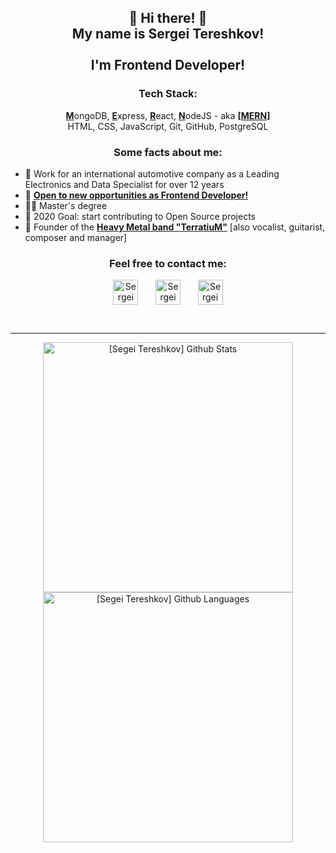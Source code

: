 <h2 align="center"> 👋 Hi there! 👋 
<br/>
My name is Sergei Tereshkov!
<br/>
<br/>
I'm Frontend Developer!</h2>

<h3 align="center">Tech Stack:</h3>

<p align="center">
<b><ins>M</ins></b>ongoDB, <b><ins>E</ins></b>xpress, <b><ins>R</ins></b>eact, <b><ins>N</ins></b>odeJS - aka <b>[<ins>MERN</ins>]</b>
<br/>
HTML, CSS, JavaScript, Git, GitHub, PostgreSQL</p>

<h3 align="center">Some facts about me:</h3>

- 🔭 Work for an international automotive company as a Leading Electronics and Data Specialist for over 12 years
- 🌱 <b><ins>Open to new opportunities as Frontend Developer!</ins></b>
- 👨‍🎓 Master's degree
- 🥅 2020 Goal: start contributing to Open Source projects
- 🤘 Founder of the <b><a href="https://terraband.ru" title="TerrariuM [Heavy Metal Band] site">Heavy Metal band "TerratiuM"</a></b> [also vocalist, guitarist, composer and manager]

<h3 align="center">Feel free to contact me:</h3>
<p align="center">
  <a href="https://www.linkedin.com/in/stereshkov/" title="Sergei Tereshkov | LinkedIn"><img align="center" alt="Sergei Tereshkov | LinkedIn" width="40px" src="https://cdn.jsdelivr.net/npm/simple-icons@v3/icons/linkedin.svg" /></a>&nbsp;&nbsp;&nbsp;&nbsp;&nbsp;&nbsp;
  <a href="https://vk.com/teratron"                 title="Sergei Tereshkov | VK"><img align="center" alt="Sergei Tereshkov | VK"             width="40px" src="https://cdn.jsdelivr.net/npm/simple-icons@v3/icons/vk.svg" /></a>&nbsp;&nbsp;&nbsp;&nbsp;&nbsp;&nbsp;
  <a href="https://career.habr.com/teratron"        title="Sergei Tereshkov | Habr"><img align="center" alt="Sergei Tereshkov | Habr"         width="40px" src="https://cdn.jsdelivr.net/npm/simple-icons@3.4.1/icons/habr.svg" /></a>
</p>

<br />

---

<p align="center">
  <img align="center"   width="400px" alt="[Segei Tereshkov] Github Stats" src="https://github-readme-stats.vercel.app/api?username=teratron-git&show_icons=true&hide_border=false&hide=issues,contribs&count_private=true&theme=merko&include_all_commits=true&line_height=28" />
  <img align="center"   width="400px" alt="[Segei Tereshkov] Github Languages" src="https://github-readme-stats.vercel.app/api/top-langs/?username=teratron-git&hide_border=true&layout=compact&theme=merko&card_width=486" />
</p>
